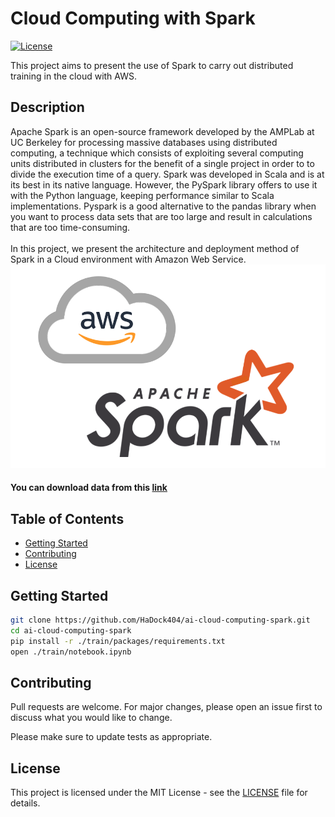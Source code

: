 # Cloud Computing with Spark

[![License](https://img.shields.io/badge/license-MIT-blue.svg)](LICENSE)  

This project aims to present the use of Spark to carry out distributed training in the cloud with AWS.  

## Description  

Apache Spark is an open-source framework developed by the AMPLab at UC Berkeley for processing massive databases using distributed computing, a technique which consists of exploiting several computing units distributed in clusters for the benefit of a single project in order to to divide the execution time of a query. Spark was developed in Scala and is at its best in its native language. However, the PySpark library offers to use it with the Python language, keeping performance similar to Scala implementations. Pyspark is a good alternative to the pandas library when you want to process data sets that are too large and result in calculations that are too time-consuming.<br>
<br>
In this project, we present the architecture and deployment method of Spark in a Cloud environment with Amazon Web Service.
![roberta](./documentation/py_spark.png)

#### You can download data from this [link](https://s3.eu-west-1.amazonaws.com/course.oc-static.com/projects/Data_Scientist_P8/fruits.zip)



## Table of Contents

- [Getting Started](#Getting-Started)
- [Contributing](#Contributing)
- [License](#License)

## Getting Started  

```bash
git clone https://github.com/HaDock404/ai-cloud-computing-spark.git
cd ai-cloud-computing-spark
pip install -r ./train/packages/requirements.txt
open ./train/notebook.ipynb
```  

## Contributing

Pull requests are welcome. For major changes, please open an issue first
to discuss what you would like to change.

Please make sure to update tests as appropriate.

## License  

This project is licensed under the MIT License - see the [LICENSE](./LICENSE) file for details.